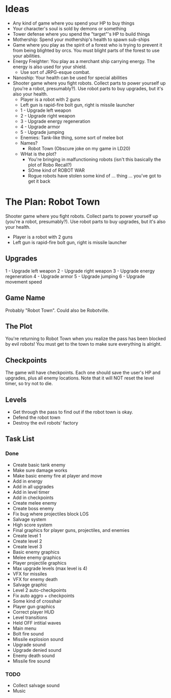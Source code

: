 # Ideas
- Any kind of game where you spend your HP to buy things
- Your character's soul is sold by demons or something
- Tower defense where you spend the "target"'s HP to build things
- Mothership: Spend your mothership's health to spawn sub-ships
- Game where you play as the spirit of a forest who is trying to prevent it from being blighted by orcs. You must blight parts of the forest to use your abilities.
- Energy Freighter: You play as a merchant ship carrying energy. The energy is also used for your shield.
  - Use sort of JRPG-esque combat.
- Nanoship: Your health can be used for special abilities
- Shooter game where you fight robots. Collect parts to power yourself up (you're a robot, presumably?). Use robot parts to buy upgrades, but it's also your health.
  - Player is a robot with 2 guns
  - Left gun is rapid-fire bolt gun, right is missile launcher
  - 1 - Upgrade left weapon
  - 2 - Upgrade right weapon
  - 3 - Upgrade energy regeneration
  - 4 - Upgrade armor
  - 5 - Upgrade jumping
  - Enemies: Tank-like thing, some sort of melee bot
  - Names?
    - Robot Town (Obscure joke on my game in LD20)
  - WHat is the plot?
    - You're bringing in malfunctioning robots (isn't this basically the plot of Robo Recall?)
    - SOme kind of ROBOT WAR
    - Rogue robots have stolen some kind of ... thing ... you've got to get it back

# The Plan: Robot Town
Shooter game where you fight robots. Collect parts to power yourself up (you're a robot, presumably?). Use robot parts to buy upgrades, but it's also your health.
- Player is a robot with 2 guns
- Left gun is rapid-fire bolt gun, right is missile launcher

## Upgrades
1 - Upgrade left weapon
2 - Upgrade right weapon
3 - Upgrade energy regeneration
4 - Upgrade armor
5 - Upgrade jumping
6 - Upgrade movement speed

## Game Name
Probably "Robot Town".
Could also be Robotville.

## The Plot
You're returning to Robot Town when you realize the pass has been blocked by evil robots! You must get to the town to make sure everything is alright.

## Checkpoints
The game will have checkpoints. Each one should save the user's HP and upgrades, plus all enemy locations.
Note that it will NOT reset the level timer, so try not to die.

## Levels
- Get through the pass to find out if the robot town is okay.
- Defend the robot town
- Destroy the evil robots' factory

## Task List
### Done
- Create basic tank enemy
- Make sure damage works
- Make basic enemy fire at player and move
- Add in energy
- Add in all upgrades
- Add in level timer
- Add in checkpoints
- Create melee enemy
- Create boss enemy
- Fix bug where projectiles block LOS
- Salvage system
- High score system
- Final graphics for player guns, projectiles, and enemies
- Create level 1
- Create level 2
- Create level 3
- Basic enemy graphics
- Melee enemy graphics
- Player projectile graphics
- Max upgrade levels (max level is 4)
- VFX for missiles
- VFX for enemy death
- Salvage graphic
- Level 2 auto-checkpoints
- Fix auto aggro + checkpoints
- Some kind of crosshair
- Player gun graphics
- Correct player HUD
- Level transitions
- Held OFF intitial waves
- Main menu
- Bolt fire sound
- Missile explosion sound
- Upgrade sound
- Upgrade denied sound
- Enemy death sound
- Missile fire sound

### TODO
- Collect salvage sound
- Music